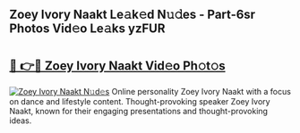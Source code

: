 ## Zoey Ivory Naakt Le𝚊k𝚎d N𝚞𝚍es - Part-6sr Photos Vid𝚎o Le𝚊ks yzFUR

# <h2><a href="http://fb4xy97.evod.top/?m=Zoey+Ivory+Naakt">🔗 👉🔴 Zoey Ivory Naakt Vid𝚎o Ph𝚘t𝚘s</a></h2>

[![Zoey Ivory Naakt N𝚞d𝚎s](https://i.imgur.com/8V9OHl7.gif)](http://fb4xy97.evod.top/?m=Zoey+Ivory+Naakt)
Online personality Zoey Ivory Naakt with a focus on dance and lifestyle content. Thought-provoking speaker Zoey Ivory Naakt, known for their engaging presentations and thought-provoking ideas. 
